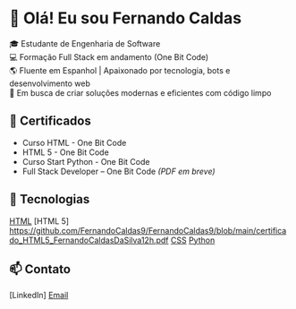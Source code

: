 # 👋 Olá! Eu sou Fernando Caldas

🎓 Estudante de Engenharia de Software  
💻 Formação Full Stack em andamento (One Bit Code)  
🌎 Fluente em Espanhol | Apaixonado por tecnologia, bots e desenvolvimento web  
🚀 Em busca de criar soluções modernas e eficientes com código limpo

## 🏅 Certificados
- Curso HTML - One Bit Code
- HTML 5 - One Bit Code
- Curso Start Python - One Bit Code
- Full Stack Developer – One Bit Code *(PDF em breve)*


## 🚀 Tecnologias

[HTML](https://github.com/FernandoCaldas9/FernandoCaldas9/blob/main/certificado_HTML_FernandoCaldasDaSilva%20(1).pdf#:~:text=LEIA%2DME.md-,certificado_HTML_FernandoCaldasDaSilva,-(1).pdf)
[HTML 5] https://github.com/FernandoCaldas9/FernandoCaldas9/blob/main/certificado_HTML5_FernandoCaldasDaSilva12h.pdf
[CSS](https://img.shields.io/badge/CSS3-1572B6?style=flat&logo=css3&logoColor=white)
[Python](https://github.com/FernandoCaldas9/FernandoCaldas9#:~:text=certificado_Start%2DPython_FernandoCaldasDaSilva.pdf)


## 📫 Contato

[LinkedIn]
[Email](fndcaldas@gmail.com)
